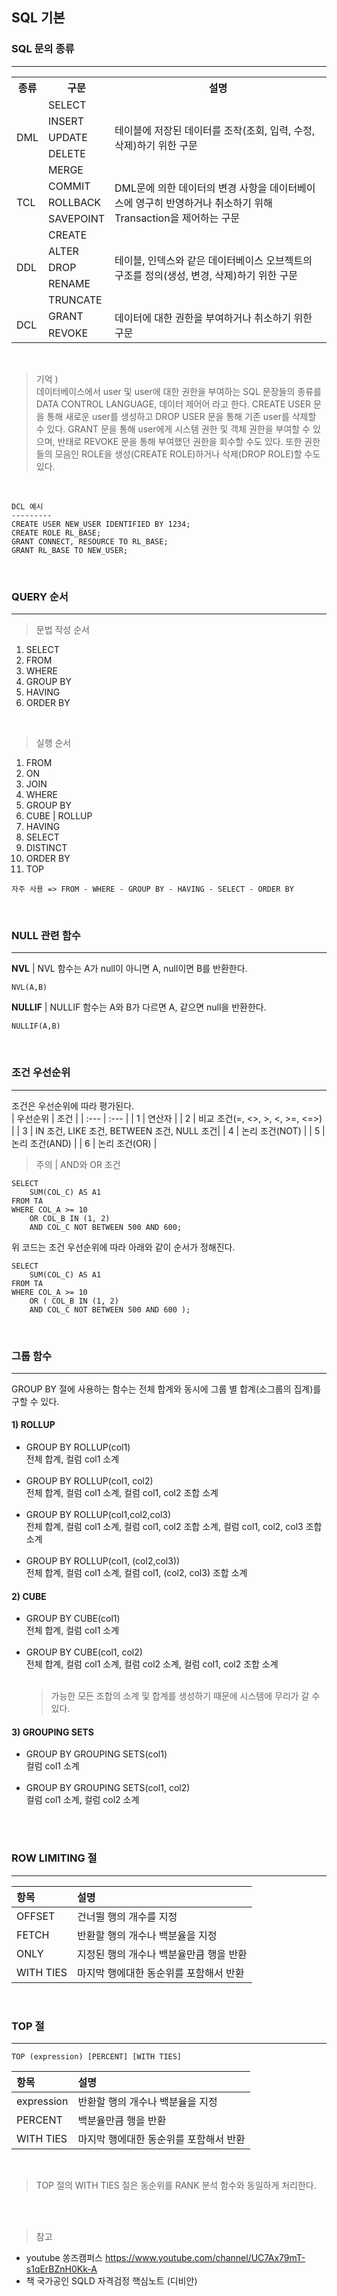 ## SQL 기본

### SQL 문의 종류

---

<table>
  <tr> <th/>종류 <th/>구문 <th/>설명 </tr>
  <tr>
    <td rowspan="5">DML</td>
    <td>SELECT</td>
    <td rowspan="5"> 테이블에 저장된 데이터를 조작(조회, 입력, 수정, 삭제)하기 위한 구문</td>
  </tr>
  <tr> <td>INSERT</td> </tr>
  <tr> <td>UPDATE</td> </tr>
  <tr> <td>DELETE</td> </tr>
  <tr> <td>MERGE</td> </tr>

  <tr>
    <td rowspan="3">TCL</td>
    <td>COMMIT</td>
    <td rowspan="3"> DML문에 의한 데이터의 변경 사항을 데이터베이스에 영구히 반영하거나 취소하기 위해 Transaction을 제어하는 구문</td>
  </tr>
  <tr> <td>ROLLBACK</td> </tr>
  <tr> <td>SAVEPOINT</td> </tr>

  <tr>
    <td rowspan="5">DDL</td>
    <td>CREATE</td>
    <td rowspan="5">테이블, 인덱스와 같은 데이터베이스 오브젝트의 구조를 정의(생성, 변경, 삭제)하기 위한 구문</td>
  </tr>
  <tr> <td>ALTER</td> </tr>
  <tr> <td>DROP</td> </tr>
  <tr> <td>RENAME</td> </tr>
  <tr> <td>TRUNCATE</td> </tr>

  <tr>
    <td rowspan="2">DCL</td>
    <td>GRANT</td>
    <td rowspan="2">데이터에 대한 권한을 부여하거나 취소하기 위한 구문</td>
  </tr>
  <tr> <td>REVOKE</td> </tr>
</table>

<br>

> 기억 )  
> 데이터베이스에서 user 및 user에 대한 권한을 부여하는 SQL 문장들의 종류를 DATA CONTROL LANGUAGE, 데이터 제어어 라고 한다. CREATE USER 문을 통해 새로운 user를 생성하고 DROP USER 문을 통해 기존 user를 삭제할 수 있다. GRANT 문을 통해 user에게 시스템 권한 및 객체 권한을 부여할 수 있으며, 반태로 REVOKE 문을 통해 부여했던 권한을 회수할 수도 있다. 또한 권한들의 모음인 ROLE을 생성(CREATE ROLE)하거나 삭제(DROP ROLE)할 수도 있다.

<br>

```
DCL 예시
---------
CREATE USER NEW_USER IDENTIFIED BY 1234;
CREATE ROLE RL_BASE;
GRANT CONNECT, RESOURCE TO RL_BASE;
GRANT RL_BASE TO NEW_USER;
```

<br>

### QUERY 순서

---

> 문법 작성 순서

1. SELECT
2. FROM
3. WHERE
4. GROUP BY
5. HAVING
6. ORDER BY

<br>

> 실행 순서

1. FROM
2. ON
3. JOIN
4. WHERE
5. GROUP BY
6. CUBE | ROLLUP
7. HAVING
8. SELECT
9. DISTINCT
10. ORDER BY
11. TOP

```
자주 사용 => FROM - WHERE - GROUP BY - HAVING - SELECT - ORDER BY
```

<br>

### NULL 관련 함수

---

**NVL** | NVL 함수는 A가 null이 아니면 A, null이면 B를 반환한다.

```
NVL(A,B)
```

**NULLIF** | NULLIF 함수는 A와 B가 다르면 A, 같으면 null을 반환한다.

```
NULLIF(A,B)
```

<br>

### 조건 우선순위

---

조건은 우선순위에 따라 평가된다.  
| 우선순위 | 조건 |
| :--- | :--- |
| 1 | 연산자 |
| 2 | 비교 조건(=, <>, >, <, >=, <=>) |
| 3 | IN 조건, LIKE 조건, BETWEEN 조건, NULL 조건|
| 4 | 논리 조건(NOT) |
| 5 | 논리 조건(AND) |
| 6 | 논리 조건(OR) |
<br>

> 주의 | AND와 OR 조건

```
SELECT
    SUM(COL_C) AS A1
FROM TA
WHERE COL_A >= 10
    OR COL_B IN (1, 2)
    AND COL_C NOT BETWEEN 500 AND 600;
```

위 코드는 조건 우선순위에 따라 아래와 같이 순서가 정해진다.

```
SELECT
    SUM(COL_C) AS A1
FROM TA
WHERE COL_A >= 10
    OR ( COL_B IN (1, 2)
    AND COL_C NOT BETWEEN 500 AND 600 );
```

<br>

### 그룹 함수

---

GROUP BY 절에 사용하는 함수는 전체 합계와 동시에 그룹 별 합계(소그룹의 집계)를 구할 수 있다.

#### 1) ROLLUP

- GROUP BY ROLLUP(col1)
  <br>전체 합계, 컬럼 col1 소계
  <br><br>
- GROUP BY ROLLUP(col1, col2)
  <br>전체 합계, 컬럼 col1 소계, 컬럼 col1, col2 조합 소계
  <br><br>
- GROUP BY ROLLUP(col1,col2,col3)
  <br>전체 합계, 컬럼 col1 소계, 컬럼 col1, col2 조합 소계, 컬럼 col1, col2, col3 조합 소계
  <br><br>
- GROUP BY ROLLUP(col1, (col2,col3))
  <br>전체 합계, 컬럼 col1 소계, 컬럼 col1, (col2, col3) 조합 소계

#### 2) CUBE

- GROUP BY CUBE(col1)
  <br>전체 합계, 컬럼 col1 소계
  <br><br>
- GROUP BY CUBE(col1, col2)
  <br>전체 합계, 컬럼 col1 소계, 컬럼 col2 소계, 컬럼 col1, col2 조합 소계
  <br><br>
  > 가능한 모든 조합의 소계 및 합계를 생성하기 때문에 시스템에 무리가 갈 수 있다.

#### 3) GROUPING SETS

- GROUP BY GROUPING SETS(col1)
  <br>컬럼 col1 소계
  <br><br>
- GROUP BY GROUPING SETS(col1, col2)
  <br>컬럼 col1 소계, 컬럼 col2 소계
  <br><br>

<br>

### ROW LIMITING 절

---

| 항목      | 설명                                    |
| :-------- | :-------------------------------------- |
| OFFSET    | 건너뛸 행의 개수를 지정                 |
| FETCH     | 반환할 행의 개수나 백분율을 지정        |
| ONLY      | 지정된 행의 개수나 백분율만큼 행을 반환 |
| WITH TIES | 마지막 행에대한 동순위를 포함해서 반환  |

<br>

### TOP 절

---

`TOP (expression) [PERCENT] [WITH TIES]`

| 항목       | 설명                                   |
| :--------- | :------------------------------------- |
| expression | 반환할 행의 개수나 백분율을 지정       |
| PERCENT    | 백분율만큼 행을 반환                   |
| WITH TIES  | 마지막 행에대한 동순위를 포함해서 반환 |

<br>

> TOP 절의 WITH TIES 절은 동순위를 RANK 분석 함수와 동일하게 처리한다.

<br><br>

> 참고

- youtube 쏭즈캠퍼스 https://www.youtube.com/channel/UC7Ax79mT-s1qErBZnH0Kk-A
- 책 국가공인 SQLD 자격검정 핵심노트 (디비안)
